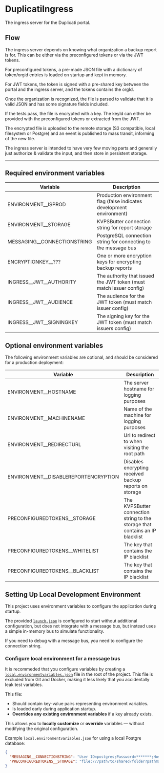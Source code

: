 # DuplicatiIngress

The ingress server for the Duplicati portal.

## Flow

The ingress server depends on knowing what organization a backup report is for. This can be either via the preconfigured tokens or via the JWT tokens.

For preconfigured tokens, a pre-made JSON file with a dictionary of token/orgid entries is loaded on startup and kept in memory.

For JWT tokens, the token is signed with a pre-shared key between the portal and the ingress server, and the tokens contains the orgId.

Once the organization is recognized, the file is parsed to validate that it is valid JSON and has some signature fields included.

If the tests pass, the file is encrypted with a key. The keyId can either be provided with the preconfigured tokens or extracted from the JWT.

The encrypted file is uploaded to the remote storage (S3 compatible, local filesystem or Postgre) and an event is published to mass transit, informing of the new file.

The ingress server is intended to have very few moving parts and generally just authorize & validate the input, and then store in persistent storage.

---

## Required environment variables

| Variable                      | Description                                                           |
| ----------------------------- | --------------------------------------------------------------------- |
| ENVIRONMENT\_\_ISPROD         | Production environment flag (false indicates development environment) |
| ENVIRONMENT\_\_STORAGE        | KVPSButter connection string for report storage                       |
| MESSAGING\_\_CONNECTIONSTRING | PostgreSQL connection string for connecting to the message bus        |
| ENCRYPTIONKEY\_\_???          | One or more encryption keys for encrypting backup reports             |
| INGRESS\_\_JWT\_\_AUTHORITY   | The authority that issued the JWT token (must match issuer config)    |
| INGRESS\_\_JWT\_\_AUDIENCE    | The audience for the JWT token (must match issuer config)             |
| INGRESS\_\_JWT\_\_SIGNINGKEY  | The signing key for the JWT token (must match issuers config)         |

## Optional environment variables

The following environment variables are optional, and should be considered for a production deployment:

| Variable                               | Description                                                                   |
| -------------------------------------- | ----------------------------------------------------------------------------- |
| ENVIRONMENT\_\_HOSTNAME                | The server hostname for logging purposes                                      |
| ENVIRONMENT\_\_MACHINENAME             | Name of the machine for logging purposes                                      |
| ENVIRONMENT\_\_REDIRECTURL             | Url to redirect to when visiting the root path                                |
| ENVIRONMENT\_\_DISABLEREPORTENCRYPTION | Disables encrypting received backup reports on storage                        |
| PRECONFIGUREDTOKENS\_\_STORAGE         | The KVPSButter connection string to the storage that contains an IP blacklist |
| PRECONFIGUREDTOKENS\_\_WHITELIST       | The key that contains the IP blacklist                                        |
| PRECONFIGUREDTOKENS\_\_BLACKLIST       | The key that contains the IP blacklist                                        |

## Setting Up Local Development Environment

This project uses environment variables to configure the application during startup.

The provided [`launch.json`](./.vscode/launch.json) is configured to start without additional configuration, but does not integrate with a message bus, but instead uses a simple in-memory bus to simulate functionality.

If you need to debug with a message bus, you need to configure the connection string.

### Configure local environment for a message bus

It is recommeded that you configure variables by creating a [`local.environmentvariables.json`](./local.environmentvariables.json) file in the root of the project. This file is excluded from Git and Docker, making it less likely that you accidentally leak test variables.

This file:

- Should contain key-value pairs representing environment variables.
- Is loaded early during application startup.
- **Overrides any existing environment variables** if a key already exists.

This allows you to **locally customize** or **override** variables — without modifying the original configuration.

Example `local.environmentvariables.json` for using a local Postgre database:

```json
{
  "MESSAGING__CONNECTIONSTRING": "User ID=postgres;Password=*******;Host=localhost;Port=5432;Database=messaging;",
  "PRECONFIGUREDTOKENS__STORAGE": "file:///path/to/shared/folder?pathmapped=true"
}
```
